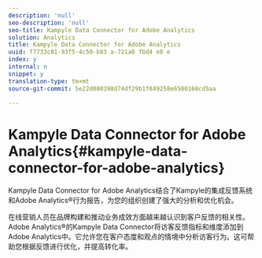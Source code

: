 ```yaml
---
description: 'null'
seo-description: 'null'
seo-title: Kampyle Data Connector for Adobe Analytics
solution: Analytics
title: Kampyle Data Connector for Adobe Analytics
uuid: f7733c81-93f5-4c50-b83 a-721a6 fbd4 e8 e
index: y
internal: n
snippet: y
translation-type: tm+mt
source-git-commit: 5e22d080398d74df29b1f849258e6500168cd5aa

---
```



# Kampyle Data Connector for Adobe Analytics{#kampyle-data-connector-for-adobe-analytics}

Kampyle Data Connector for Adobe Analytics结合了Kampyle的集成反馈系统和Adobe Analytics®行为报告，为您的组织创建了强大的分析和优化机会。

在线营销人员在品牌构建和推动业务成效方面越来越认识到客户反馈的相关性。Adobe Analytics®的Kampyle Data Connector将访客反馈指标和维度添加到Adobe Analytics中。它允许您在客户态度和观点的情境中分析访客行为。这可帮助您根据反馈进行优化，并提高转化率。
